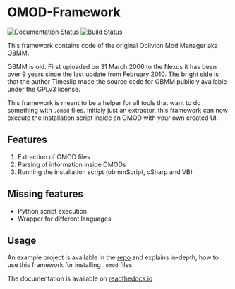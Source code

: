 # OMOD-Framework

[![Documentation Status](https://readthedocs.org/projects/omod-framework/badge/?version=latest)](https://omod-framework.readthedocs.io/en/latest/?badge=latest)
[![Build Status](https://dev.azure.com/erri120/OMOD-Framework/_apis/build/status/erri120.OMOD-Framework?branchName=master)](https://dev.azure.com/erri120/OMOD-Framework/_build/latest?definitionId=1&branchName=master)

This framework contains code of the original Oblivion Mod Manager aka [OBMM](https://www.nexusmods.com/oblivion/mods/2097).

OBMM is old. First uploaded on 31 March 2006 to the Nexus it has been over 9 years since the last update from February 2010. The bright side is that the author Timeslip made the source code for OBMM publicly available under the GPLv3 license.

This framework is meant to be a helper for all tools that want to do something with `.omod` files. Initialy just an extractor, this framework can now execute the installation script inside an OMOD with your own created UI.

## Features

1. Extraction of OMOD files
2. Parsing of information inside OMODs
3. Running the installation script (obmmScript, cSharp and VB)

## Missing features

- Python script execution
- Wrapper for different languages

## Usage

An example project is available in the [repo](https://github.com/erri120/OMOD-Framework/blob/master/OMOD-Framework-Example/Program.cs) and explains in-depth, how to use this framework for installing `.omod` files.

The documentation is available on [readthedocs.io](https://omod-framework.readthedocs.io/)
